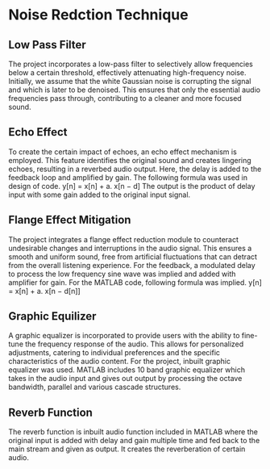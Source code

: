 <h1>
    Noise Redction Technique
</h1>

<h2>
    Low Pass Filter
</h2>

<p>
    The project incorporates a low-pass filter to selectively allow frequencies below a certain threshold,  effectively attenuating high-frequency noise. Initially, we assume that the white Gaussian noise is  corrupting the signal and which is later to be denoised. This ensures that only the essential audio  frequencies pass through, contributing to a cleaner and more focused sound.
</p>

<h2>
    Echo Effect
</h2>

<p>
    To create the certain impact of echoes, an echo effect mechanism is employed. This feature identifies  the original sound and creates lingering echoes, resulting in a reverbed audio output. Here, the delay is  added to the feedback loop and amplified by gain. The following formula was used in design of code. 
    y[n] = x[n] + a. x[n − d] 
    The output is the product of delay input with some gain added to the original input signal.
</p>

<h2>
    Flange Effect Mitigation
</h2>

<p>
    The project integrates a flange effect reduction module to counteract undesirable changes and  interruptions in the audio signal. This ensures a smooth and uniform sound, free from artificial  fluctuations that can detract from the overall listening experience. For the feedback, a modulated delay  to process the low frequency sine wave was implied and added with amplifier for gain. For the MATLAB  code, following formula was implied.
    y[n] = x[n] + a. x[n − d[n]]
</p>

<h2>
    Graphic Equilizer
</h2>

<p>
    A graphic equalizer is incorporated to provide users with the ability to fine-tune the frequency response  of the audio. This allows for personalized adjustments, catering to individual preferences and the  specific characteristics of the audio content. For the project, inbuilt graphic equalizer was used. MATLAB  includes 10 band graphic equalizer which takes in the audio input and gives out output by processing the  octave bandwidth, parallel and various cascade structures. 
</p>

<h2>
    Reverb Function
</h2>

<p>
    The reverb function is inbuilt audio function included in MATLAB where the original input is added with  delay and gain multiple time and fed back to the main stream and given as output. It creates the  reverberation of certain audio.
</p>